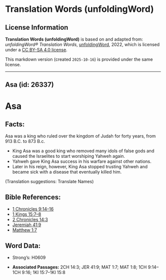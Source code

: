 # Translation Words (unfoldingWord)

## License Information

**Translation Words (unfoldingWord)** is based on and adapted from: _unfoldingWord® Translation Words_, [unfoldingWord](https://unfoldingword.org/utw), 2022, which is licensed under a [CC BY-SA 4.0 license](https://creativecommons.org/licenses/by-sa/4.0/legalcode.en).

This markdown version (created `2025-10-16`) is provided under the same license.



--------------------------------

## Asa (id: 26337)

Asa
===

Facts:
------

Asa was a king who ruled over the kingdom of Judah for forty years, from 913 B.C. to 873 B.c.

* King Asa was a good king who removed many idols of false gods and caused the Israelites to start worshiping Yahweh again.
* Yahweh gave King Asa success in his warfare against other nations.
* Later in his reign, however, King Asa stopped trusting Yahweh and became sick with a disease that eventually killed him.

(Translation suggestions: Translate Names)

Bible References:
-----------------

* [1 Chronicles 9:14–16](https://ref.ly/1Chr9:14-1Chr9:16)
* [1 Kings 15:7–8](https://ref.ly/1Kgs15:7-1Kgs15:8)
* [2 Chronicles 14:3](https://ref.ly/2Chr14:3)
* [Jeremiah 41:9](https://ref.ly/Jer41:9)
* [Matthew 1:7](https://ref.ly/Matt1:7)

Word Data:
----------

* Strong’s: H0609

* **Associated Passages:** 2CH 14:3; JER 41:9; MAT 1:7; MAT 1:8; 1CH 9:14–1CH 9:16; 1KI 15:7–1KI 15:8

